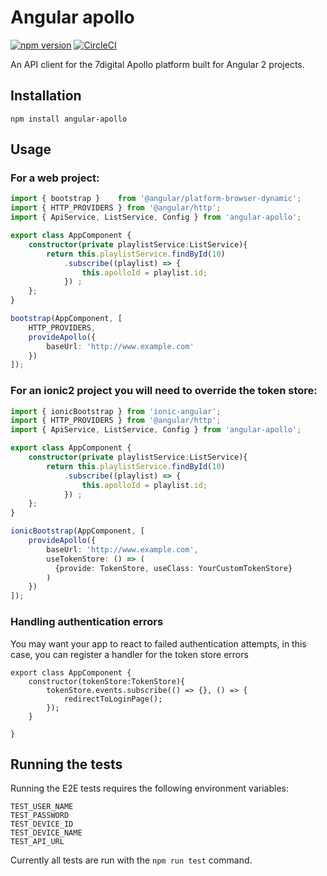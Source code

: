 # Angular apollo

[![npm version](https://badge.fury.io/js/angular-apollo.svg)](https://badge.fury.io/js/angular-apollo) [![CircleCI](https://circleci.com/gh/7digital/angular-apollo.svg?style=svg&circle-token=be7bccdd854c7e6852ae1da2140e9899f83003dd)](https://circleci.com/gh/7digital/angular-apollo)

An API client for the 7digital Apollo platform built for Angular 2 projects.

## Installation

`npm install angular-apollo`

## Usage

### For a web project:

```typescript
import { bootstrap }    from '@angular/platform-browser-dynamic';
import { HTTP_PROVIDERS } from '@angular/http';
import { ApiService, ListService, Config } from 'angular-apollo';

export class AppComponent {
    constructor(private playlistService:ListService){
        return this.playlistService.findById(10)
            .subscribe((playlist) => {
                this.apolloId = playlist.id;
            }) ;
    };
}

bootstrap(AppComponent, [
    HTTP_PROVIDERS,
    provideApollo({
        baseUrl: 'http://www.example.com'
    })
]);
``` 

### For an ionic2 project you will need to override the token store:

```typescript
import { ionicBootstrap } from 'ionic-angular';
import { HTTP_PROVIDERS } from '@angular/http';
import { ApiService, ListService, Config } from 'angular-apollo';

export class AppComponent {
    constructor(private playlistService:ListService){
        return this.playlistService.findById(10)
            .subscribe((playlist) => {
                this.apolloId = playlist.id;
            }) ;
    };
}

ionicBootstrap(AppComponent, [
    provideApollo({
        baseUrl: 'http://www.example.com',
        useTokenStore: () => (
          {provide: TokenStore, useClass: YourCustomTokenStore}
        )
    })
]);
``` 

### Handling authentication errors

You may want your app to react to failed authentication attempts, in this case, you can register a handler for the token store errors

```
export class AppComponent {
    constructor(tokenStore:TokenStore){
        tokenStore.events.subscribe(() => {}, () => {
            redirectToLoginPage();
        });
    }

}

``` 

## Running the tests

Running the E2E tests requires the following environment variables:
```
TEST_USER_NAME
TEST_PASSWORD
TEST_DEVICE_ID
TEST_DEVICE_NAME
TEST_API_URL
```

Currently all tests are run with the `npm run test` command.
